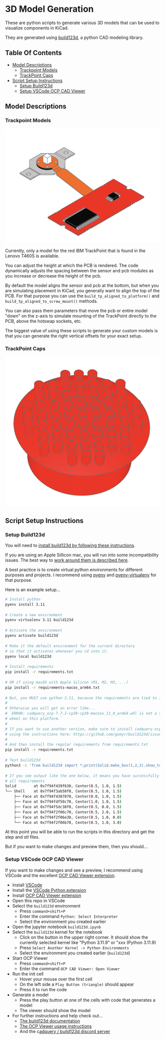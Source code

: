 # 3D Model Generation

These are python scripts to generate various 3D models that can be used to visualize components in KiCad.

They are generated using [build123d](https://build123d.readthedocs.io/en/latest/index.html), a python CAD modeling library.

## Table Of Contents  <!-- omit from toc -->

- [Model Descriptions](#model-descriptions)
    - [Trackpoint Models](#trackpoint-models)
    - [TrackPoint Caps](#trackpoint-caps)
- [Script Setup Instructions](#script-setup-instructions)
    - [Setup Build123d](#setup-build123d)
    - [Setup VSCode OCP CAD Viewer](#setup-vscode-ocp-cad-viewer)

## Model Descriptions

### Trackpoint Models

![TrackPoint Cap](img/trackpoint_t460s.png)

Currently, only a model for the red IBM TrackPoint that is found in the Lenovo T460S is available.

You can adjust the height at which the PCB is rendered. The code dynamically adjusts the spacing between the sensor and pcb modules as you increase or decrease the height of the pcb.

By default the model aligns the sensor and pcb at the bottom, but when you are simulating placement in KiCad, you generally want to align the top of the PCB. For that purpose you can use the `build_tp_aligned_to_platform()` and `build_tp_aligned_to_screw_mount()` methods.

You can also pass them parameters that move the pcb or entire model "down" on the z-axis to simulate mounting of the TrackPoint directly to the PCB, above the hotswap sockets, etc.

The biggest value of using these scripts to generate your custom models is that you can generate the right vertical offsets for your exact setup.

### TrackPoint Caps

![TrackPoint Cap](img/trackpoint_cap_t460s.png)

## Script Setup Instructions

### Setup Build123d

You will need to [install build123d by following these instructions](https://build123d.readthedocs.io/en/latest/installation.html).

If you are using an Apple Sillicon mac, you will run into some incompatibility issues. The best way to [work around them is described here](https://github.com/gumyr/build123d/issues/646).

A best practice is to create virtual python environments for different purposes and projects. I recommend using [pyenv](https://github.com/pyenv/pyenv) and [pyenv-virtualenv](https://github.com/pyenv/pyenv-virtualenv) for that purpose.

Here is an example setup...

```bash
# Install python
pyenv install 3.11

# Create a new environment
pyenv virtualenv 3.11 build123d

# Activate the environment
pyenv activate build123d

# Make it the default environment for the current directory
# so that it activates whenever you cd into it.
pyenv local build123d

# Install requirements
pip install -r requirements.txt

# OR if using macOS with Apple Silicon (M1, M2, M3, ...)
pip install -r requirements-macos_arm64.txt

# But, you MUST use python 3.11, because the requirements are tied to it.
#
# Otherwise you will get an error like...
# `ERROR: cadquery_ocp-7.7.2-cp39-cp39-macosx_11_0_arm64.whl is not a supported
# wheel on this platform.`
#
# If you want to use another version, make sure to install cadquery-ocp manually
# using the instructions here: https://github.com/gumyr/build123d/issues/646
#
# And then install the regular requirements from requirements.txt
pip install -r requirements.txt

# Test build123d
python3 -c 'from build123d import *;print(Solid.make_box(1,2,3).show_topology(limit_class="Face"))'

# If you see output like the one below, it means you have successfully installed
# all requirements
Solid        at 0x7f94f439f630, Center(0.5, 1.0, 1.5)
└── Shell    at 0x7f94f3ab58f0, Center(0.5, 1.0, 1.5)
    ├── Face at 0x7f94f4387870, Center(0.0, 1.0, 1.5)
    ├── Face at 0x7f94fdf50c70, Center(1.0, 1.0, 1.5)
    ├── Face at 0x7f94f5dc38f0, Center(0.5, 0.0, 1.5)
    ├── Face at 0x7f94f2f06c70, Center(0.5, 2.0, 1.5)
    ├── Face at 0x7f94f2f06e30, Center(0.5, 1.0, 0.0)
    └── Face at 0x7f94f2f06b70, Center(0.5, 1.0, 3.0)
```

At this point you will be able to run the scripts in this directory and get the step and stl files.

But if you want to make changes and preview them, then you should...

### Setup VSCode OCP CAD Viewer

If you want to make changes and see a preview, I recommend using VSCode and the excellent [OCP CAD Viewer extension](https://github.com/bernhard-42/vscode-ocp-cad-viewer).

- Install [VSCode](https://code.visualstudio.com)
- Install the [VSCode Python extension](https://marketplace.visualstudio.com/items?itemName=ms-python.python)
- Install [OCP CAD Viewer extension](https://github.com/bernhard-42/vscode-ocp-cad-viewer)
- Open this repo in VSCode
- Select the `build123d` environment
    - Press `command+shift+P`
    - Enter the command `Python: Select Interpreter`
    - Select the environment you created earlier
- Open the jupyter notebook `build123d.ipynb`
- Select the `build123d` kernel for the notebook
    - Click on the button in the upper right corner. It should show the currently selected kernel like "Python 3.11.9" or "xxx (Python 3.11.9)
    - Press `Select Another Kernel -> Python Environments`
    - Select the environment you created earlier (`build123d`)
- Start OCP Viewer
    - Press `command+shift+P`
    - Enter the command `OCP CAD Viewer: Open Viewer`
- Run the init cell
    - Hover your mouse over the first cell
    - On the left side a `Play Button (triangle)` should appear
    - Press it to run the code
- Generate a model
    - Press the play button at one of the cells with code that generates a model
    - The viewer should show the model
- For further instructions and help check out...
    - [The build123d documentation](https://build123d.readthedocs.io/en/latest/index.html)
    - [The OCP Viewer usage instructions](https://github.com/bernhard-42/vscode-ocp-cad-viewer)
    - And the c[adquery / build123d discord server](https://discord.com/invite/Bj9AQPsCfx)
